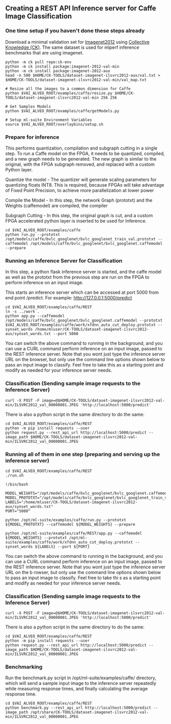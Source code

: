 ## Creating a REST API Inference server for Caffe Image Classification  

### One time setup if you haven't done these steps already

Download a minimal validation set for [Imagenet2012](http://www.image-net.org/challenges/LSVRC/2012) using [Collective Knowledge (CK)](https://github.com/ctuning).
The same dataset is used for mlperf inference benchmarks that are using imagenet.

```
python -m ck pull repo:ck-env
python -m ck install package:imagenet-2012-val-min
python -m ck install package:imagenet-2012-aux
head -n 500 $HOME/CK-TOOLS/dataset-imagenet-ilsvrc2012-aux/val.txt > $HOME/CK-TOOLS/dataset-imagenet-ilsvrc2012-val-min/val_map.txt

# Resize all the images to a common dimension for Caffe
python $VAI_ALVEO_ROOT/examples/caffe/resize.py $HOME/CK-TOOLS/dataset-imagenet-ilsvrc2012-val-min 256 256

# Get Samples Models 
python $VAI_ALVEO_ROOT/examples/caffe/getModels.py

# Setup ml-suite Environment Variables
source $VAI_ALVEO_ROOT/overlaybins/setup.sh

```

### Prepare for inference

This performs quantization, compilation and subgraph cutting in a single step. To run a Caffe model on the FPGA, it needs to be quantized, compiled, and a new graph needs to be generated. The new graph is similar to the original, with the FPGA subgraph removed, and replaced with a custom Python layer.

  Quantize the model - The quantizer will generate scaling parameters for quantizing floats INT8. This is required, because FPGAs will take advantage of Fixed Point Precision, to achieve more parallelization at lower power

  Compile the Model - In this step, the network Graph (prototxt) and the Weights (caffemodel) are compiled, the compiler

  Subgraph Cutting - In this step, the original graph is cut, and a custom FPGA accelerated python layer is inserted to be used for Inference.

  ```
  cd $VAI_ALVEO_ROOT/examples/caffe 
  python run.py --prototxt /opt/models/caffe/bvlc_googlenet/bvlc_googlenet_train_val.prototxt --caffemodel /opt/models/caffe/bvlc_googlenet/bvlc_googlenet.caffemodel --prepare
  ```

### Running an Inference Server for Classification

In this step, a python flask inference server is started, and the caffe model as well as the prototxt from the previous step are run on the FPGA to perform inference on an input image.

This starts an inference server which can be accessed at port 5000 from end point /predict. For example: http://127.0.0.1:5000/predict

   ```
   cd $VAI_ALVEO_ROOT/examples/caffe/REST
   ln -s ../work .
   python app.py --caffemodel /opt/models/caffe/bvlc_googlenet/bvlc_googlenet.caffemodel --prototxt $VAI_ALVEO_ROOT/examples/caffe/work/xfdnn_auto_cut_deploy.prototxt --synset_words /home/mluser/CK-TOOLS/dataset-imagenet-ilsvrc2012-aux/synset_words.txt --port 5000
   ```

You can switch the above command to running in the background, and you can use a CURL command perform inference on an input image, passed to the REST inference server. Note that you wont just type the inference server URL on the browser, but only use the command line options shown below to pass an input image to classify. Feel free to take this as a starting point and modify as needed for your inference server needs. 

### Classification (Sending sample image requests to the Inference Server)

   ```
   curl -X POST -F image=@$HOME/CK-TOOLS/dataset-imagenet-ilsvrc2012-val-min/ILSVRC2012_val_00000001.JPEG 'http://localhost:5000/predict'
   ```

There is also a python script in the same directory to do the same:

   ```
   cd $VAI_ALVEO_ROOT/examples/caffe/REST
   python -m pip install requests --user
   python request.py --rest_api_url http://localhost:5000/predict --image_path $HOME/CK-TOOLS/dataset-imagenet-ilsvrc2012-val-min/ILSVRC2012_val_00000001.JPEG
   ```

### Running all of them in one step (preparing and serving up the inference server)

   ```
   cd $VAI_ALVEO_ROOT/examples/caffe/REST
   ./run.sh
   ```

   ```
   !/bin/bash

   MODEL_WEIGHTS="/opt/models/caffe/bvlc_googlenet/bvlc_googlenet.caffemodel"
   MODEL_PROTOTXT="/opt/models/caffe/bvlc_googlenet/bvlc_googlenet_train_val.prototxt"
   LABELS="/home/mluser/CK-TOOLS/dataset-imagenet-ilsvrc2012-aux/synset_words.txt"
   PORT="5000"

   python /opt/ml-suite/examples/caffe/run.py --prototxt ${MODEL_PROTOTXT} --caffemodel ${MODEL_WEIGHTS} --prepare

   python /opt/ml-suite/examples/caffe/REST/app.py --caffemodel ${MODEL_WEIGHTS} --prototxt /opt/ml-suite/examples/caffe/work/xfdnn_auto_cut_deploy.prototxt --synset_words ${LABELS} --port ${PORT}
   ```

You can switch the above command to running in the background, and you can use a CURL command perform inference on an input image, passed to the REST inference server. Note that you wont just type the inference server URL on the b
rowser, but only use the command line options shown below to pass an input image to classify. Feel free to take thi
s as a starting point and modify as needed for your inference server needs.

### Classification (Sending sample image requests to the Inference Server)

   ```
   curl -X POST -F image=@$HOME/CK-TOOLS/dataset-imagenet-ilsvrc2012-val-min/ILSVRC2012_val_00000001.JPEG 'http://localhost:5000/predict'
   ```

There is also a python script in the same directory to do the same:

   ```
   cd $VAI_ALVEO_ROOT/examples/caffe/REST
   python -m pip install requests --user
   python request.py --rest_api_url http://localhost:5000/predict --image_path $HOME/CK-TOOLS/dataset-imagenet-ilsvrc2012-val-min/ILSVRC2012_val_00000001.JPEG
   ```

### Benchmarking

   Run the benchmark.py script in /opt/ml-suite/examples/caffe/ directory, which will send a sample input image to the inference server repeatedly while measuring response times, and finally calculating the average response time.

  ```
  cd $VAI_ALVEO_ROOT/examples/caffe/REST
  python benchmark.py --rest_api_url http://localhost:5000/predict --image_path /opt/share/CK-TOOLS/dataset-imagenet-ilsvrc2012-val-min/ILSVRC2012_val_00000001.JPEG
  ```

